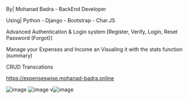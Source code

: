 By| Mohanad Badra - BackEnd Developer

Using| Python - Django - Bootstrap - Char.JS

Advanced Authentication & Login system [Register, Verify, Login, Reset Password (Forgot)]

Manage your Expenses and Income an Visualing it with the stats function (summary)

CRUD Transcations

https://expenseswise.mohanad-badra.online

![image](https://github.com/MohanadBadra/ExpensesWise/assets/78423601/318a4847-1a7d-4f66-a32d-036ce6bbb11b)
![image](https://github.com/MohanadBadra/ExpensesWise/assets/78423601/566cdd06-7f95-4300-ad0d-6cca991a4341)
v![image](https://github.com/MohanadBadra/ExpensesWise/assets/78423601/a2c11644-d126-453c-a856-7289e09f6db1)
